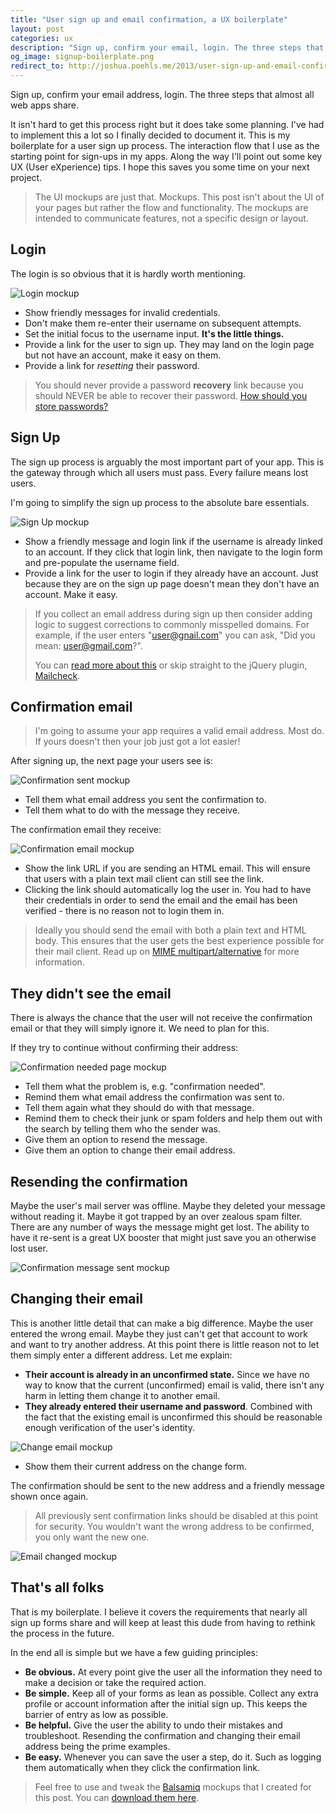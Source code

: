 ```yaml
---
title: "User sign up and email confirmation, a UX boilerplate"
layout: post
categories: ux
description: "Sign up, confirm your email, login. The three steps that almost all web apps share. This is my boilerplate for the UX during this process. Use it as a starting point for your own projects!"
og_image: signup-boilerplate.png
redirect_to: http://joshua.poehls.me/2013/user-sign-up-and-email-confirmation-ux-boilerplate
---
```


Sign up, confirm your email address, login. The three steps that almost all web apps share.

It isn't hard to get this process right but it does take some planning. I've had to implement this a lot so I finally decided to document it. This is my boilerplate for a user sign up process. The interaction flow that I use as the starting point for sign-ups in my apps. Along the way I'll point out some key UX (User eXperience) tips. I hope this saves you some time on your next project.

> The UI mockups are just that. Mockups. This post isn't about the UI of your pages but rather the flow and functionality. The mockups are intended to communicate features, not a specific design or layout.

## Login

The login is so obvious that it is hardly worth mentioning.

![Login mockup]({{site.url}}/assets/forposts/ux-boilerplate-user-sign-up/login.png "Login mockup")

- Show friendly messages for invalid credentials.
- Don't make them re-enter their username on subsequent attempts.
- Set the initial focus to the username input. **It's the little things.**
- Provide a link for the user to sign up. They may land on the login page but not have an account, make it easy on them.
- Provide a link for _resetting_ their password.

> You should never provide a password **recovery** link because you should NEVER be able to recover their password. [How should you store passwords?](http://codahale.com/how-to-safely-store-a-password/)

## Sign Up

The sign up process is arguably the most important part of your app. This is the gateway through which all users must pass. Every failure means lost users.

I'm going to simplify the sign up process to the absolute bare essentials.

![Sign Up mockup]({{site.url}}/assets/forposts/ux-boilerplate-user-sign-up/signup.png "Sign Up mockup")

- Show a friendly message and login link if the username is already linked to an account. If they click that login link, then navigate to the login form and pre-populate the username field.
- Provide a link for the user to login if they already have an account. Just because they are on the sign up page doesn't mean they don't have an account. Make it easy.

> If you collect an email address during sign up then consider adding logic to suggest corrections to commonly misspelled domains. For example, if the user enters "user@gnail.com" you can ask, "Did you mean: user@gmail.com?".
>
> You can [read more about this](http://blog.kicksend.com/how-we-decreased-sign-up-confirmation-email-bounces-by-50/) or skip straight to the jQuery plugin, [Mailcheck](https://github.com/Kicksend/mailcheck).

## Confirmation email

> I'm going to assume your app requires a valid email address. Most do. If yours doesn't then your job just got a lot easier!

After signing up, the next page your users see is:

![Confirmation sent mockup]({{site.url}}/assets/forposts/ux-boilerplate-user-sign-up/thankyou.png "Confirmation sent mockup")

- Tell them what email address you sent the confirmation to.
- Tell them what to do with the message they receive.

The confirmation email they receive:

![Confirmation email mockup]({{site.url}}/assets/forposts/ux-boilerplate-user-sign-up/confirmation-email.png "Confirmation email mockup")

- Show the link URL if you are sending an HTML email. This will ensure that users with a plain text mail client can still see the link.
- Clicking the link should automatically log the user in. You had to have their credentials in order to send the email and the email has been verified - there is no reason not to login them in.

> Ideally you should send the email with both a plain text and HTML body. This ensures that the user gets the best experience possible for their mail client. Read up on [MIME multipart/alternative](http://en.wikipedia.org/wiki/MIME#Alternative) for more information.

## They didn't see the email

There is always the chance that the user will not receive the confirmation email or that they will simply ignore it. We need to plan for this.

If they try to continue without confirming their address:

![Confirmation needed page mockup]({{site.url}}/assets/forposts/ux-boilerplate-user-sign-up/confirmation-needed.png "Confirmation needed page mockup")

- Tell them what the problem is, e.g. "confirmation needed".
- Remind them what email address the confirmation was sent to.
- Tell them again what they should do with that message.
- Remind them to check their junk or spam folders and help them out with the search by telling them who the sender was.
- Give them an option to resend the message.
- Give them an option to change their email address.

## Resending the confirmation

Maybe the user's mail server was offline. Maybe they deleted your message without reading it. Maybe it got trapped by an over zealous spam filter. There are any number of ways the message might get lost. The ability to have it re-sent is a great UX booster that might just save you an otherwise lost user.

![Confirmation message sent mockup]({{site.url}}/assets/forposts/ux-boilerplate-user-sign-up/message-resent.png "Confirmation message sent mockup")

## Changing their email

This is another little detail that can make a big difference. Maybe the user entered the wrong email. Maybe they just can't get that account to work and want to try another address. At this point there is little reason not to let them simply enter a different address. Let me explain:

- **Their account is already in an unconfirmed state.** Since we have no way to know that the current (unconfirmed) email is valid, there isn't any harm in letting them change it to another email.
- **They already entered their username and password**. Combined with the fact that the existing email is unconfirmed this should be reasonable enough verification of the user's identity.

![Change email mockup]({{site.url}}/assets/forposts/ux-boilerplate-user-sign-up/change-email.png "Change email mockup")

- Show them their current address on the change form.

The confirmation should be sent to the new address and a friendly message shown once again.

> All previously sent confirmation links should be disabled at this point for security. You wouldn't want the wrong address to be confirmed, you only want the new one.

![Email changed mockup]({{site.url}}/assets/forposts/ux-boilerplate-user-sign-up/email-changed.png "Email changed message mockup")

## That's all folks

That is my boilerplate. I believe it covers the requirements that nearly all sign up forms share and will keep at least this dude from having to rethink the process in the future.

In the end all is simple but we have a few guiding principles:

- **Be obvious.** At every point give the user all the information they need to make a decision or take the required action.
- **Be simple.** Keep all of your forms as lean as possible. Collect any extra profile or account information after the initial sign up. This keeps the barrier of entry as low as possible.
- **Be helpful.** Give the user the ability to undo their mistakes and troubleshoot. Resending the confirmation and changing their email address being the prime examples.
- **Be easy.** Whenever you can save the user a step, do it. Such as logging them automatically when they click the confirmation link.

> Feel free to use and tweak the [Balsamiq](http://balsamiq.com/) mockups that I created for this post. You can [download them here]({{site.url}}/assets/forposts/ux-boilerplate-user-sign-up/mockups.bmml).
